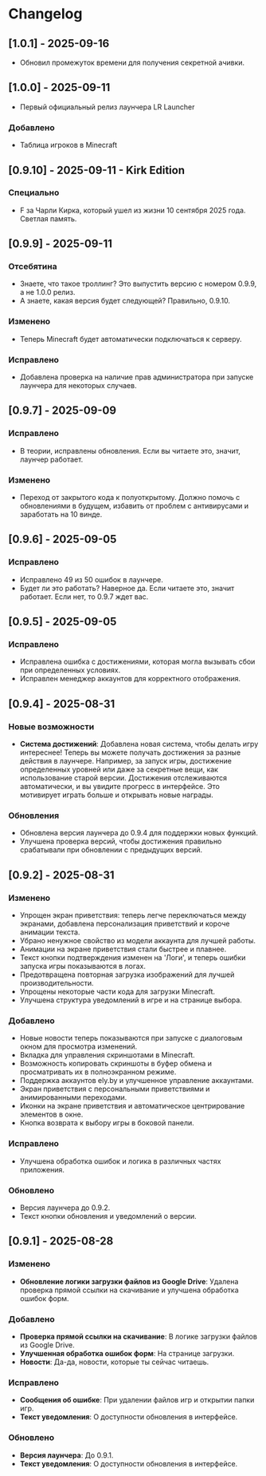 # Changelog
## [1.0.1] - 2025-09-16
- Обновил промежуток времени для получения секретной ачивки.

## [1.0.0] - 2025-09-11
- Первый официальный релиз лаунчера LR Launcher

### Добавлено
- Таблица игроков в Minecraft

## [0.9.10] - 2025-09-11 - Kirk Edition
### Специально
- F за Чарли Кирка, который ушел из жизни 10 сентября 2025 года. Светлая память.

## [0.9.9] - 2025-09-11
### Отсебятина
- Знаете, что такое троллинг? Это выпустить версию с номером 0.9.9, а не 1.0.0 релиз. 
- А знаете, какая версия будет следующей? Правильно, 0.9.10.

### Изменено
- Теперь Minecraft будет автоматически подключаться к серверу.

### Исправлено
- Добавлена проверка на наличие прав администратора при запуске лаунчера для некоторых случаев.

## [0.9.7] - 2025-09-09
### Исправлено
- В теории, исправлены обновления. Если вы читаете это, значит, лаунчер работает.

### Изменено
- Переход от закрытого кода к полуоткрытому. Должно помочь с обновлениями в будущем, избавить от проблем с антивирусами и заработать на 10 винде.

## [0.9.6] - 2025-09-05
### Исправлено
- Исправлено 49 из 50 ошибок в лаунчере.
- Будет ли это работать? Наверное да. Если читаете это, значит работает. Если нет, то 0.9.7 ждет вас.

## [0.9.5] - 2025-09-05
### Исправлено
- Исправлена ошибка с достижениями, которая могла вызывать сбои при определенных условиях.
- Исправлен менеджер аккаунтов для корректного отображения.

## [0.9.4] - 2025-08-31

### Новые возможности
- **Система достижений**: Добавлена новая система, чтобы делать игру интереснее! Теперь вы можете получать достижения за разные действия в лаунчере. Например, за запуск игры, достижение определенных уровней или даже за секретные вещи, как использование старой версии. Достижения отслеживаются автоматически, и вы увидите прогресс в интерфейсе. Это мотивирует играть больше и открывать новые награды.

### Обновления
- Обновлена версия лаунчера до 0.9.4 для поддержки новых функций.
- Улучшена проверка версий, чтобы достижения правильно срабатывали при обновлении с предыдущих версий.

## [0.9.2] - 2025-08-31

### Изменено
- Упрощен экран приветствия: теперь легче переключаться между экранами, добавлена персонализация приветствий и короче анимации текста.
- Убрано ненужное свойство из модели аккаунта для лучшей работы.
- Анимации на экране приветствия стали быстрее и плавнее.
- Текст кнопки подтверждения изменен на 'Логи', и теперь ошибки запуска игры показываются в логах.
- Предотвращена повторная загрузка изображений для лучшей производительности.
- Упрощены некоторые части кода для загрузки Minecraft.
- Улучшена структура уведомлений в игре и на странице выбора.

### Добавлено
- Новые новости теперь показываются при запуске с диалоговым окном для просмотра изменений.
- Вкладка для управления скриншотами в Minecraft.
- Возможность копировать скриншоты в буфер обмена и просматривать их в полноэкранном режиме.
- Поддержка аккаунтов ely.by и улучшенное управление аккаунтами.
- Экран приветствия с персональными приветствиями и анимированными переходами.
- Иконки на экране приветствия и автоматическое центрирование элементов в окне.
- Кнопка возврата к выбору игры в боковой панели.

### Исправлено
- Улучшена обработка ошибок и логика в различных частях приложения.

### Обновлено
- Версия лаунчера до 0.9.2.
- Текст кнопки обновления и уведомлений о версии.

## [0.9.1] - 2025-08-28

### Изменено
- **Обновление логики загрузки файлов из Google Drive**: Удалена проверка прямой ссылки на скачивание и улучшена обработка ошибок форм.

### Добавлено
- **Проверка прямой ссылки на скачивание**: В логике загрузки файлов из Google Drive.
- **Улучшенная обработка ошибок форм**: На странице загрузки.
- **Новости**: Да-да, новости, которые ты сейчас читаешь.

### Исправлено
- **Сообщения об ошибке**: При удалении файлов игр и открытии папки игр.
- **Текст уведомления**: О доступности обновления в интерфейсе.

### Обновлено
- **Версия лаунчера**: До 0.9.1.
- **Текст уведомления**: О доступности обновления в интерфейсе.

